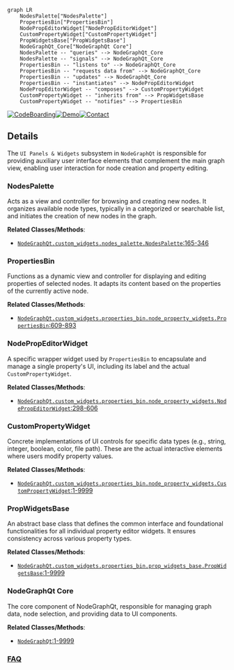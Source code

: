 ```mermaid
graph LR
    NodesPalette["NodesPalette"]
    PropertiesBin["PropertiesBin"]
    NodePropEditorWidget["NodePropEditorWidget"]
    CustomPropertyWidget["CustomPropertyWidget"]
    PropWidgetsBase["PropWidgetsBase"]
    NodeGraphQt_Core["NodeGraphQt Core"]
    NodesPalette -- "queries" --> NodeGraphQt_Core
    NodesPalette -- "signals" --> NodeGraphQt_Core
    PropertiesBin -- "listens to" --> NodeGraphQt_Core
    PropertiesBin -- "requests data from" --> NodeGraphQt_Core
    PropertiesBin -- "updates" --> NodeGraphQt_Core
    PropertiesBin -- "instantiates" --> NodePropEditorWidget
    NodePropEditorWidget -- "composes" --> CustomPropertyWidget
    CustomPropertyWidget -- "inherits from" --> PropWidgetsBase
    CustomPropertyWidget -- "notifies" --> PropertiesBin
```

[![CodeBoarding](https://img.shields.io/badge/Generated%20by-CodeBoarding-9cf?style=flat-square)](https://github.com/CodeBoarding/GeneratedOnBoardings)[![Demo](https://img.shields.io/badge/Try%20our-Demo-blue?style=flat-square)](https://www.codeboarding.org/demo)[![Contact](https://img.shields.io/badge/Contact%20us%20-%20contact@codeboarding.org-lightgrey?style=flat-square)](mailto:contact@codeboarding.org)

## Details

The `UI Panels & Widgets` subsystem in `NodeGraphQt` is responsible for providing auxiliary user interface elements that complement the main graph view, enabling user interaction for node creation and property editing.

### NodesPalette
Acts as a view and controller for browsing and creating new nodes. It organizes available node types, typically in a categorized or searchable list, and initiates the creation of new nodes in the graph.


**Related Classes/Methods**:

- <a href="https://github.com/jchanvfx/NodeGraphQt/blob/main/NodeGraphQt/custom_widgets/nodes_palette.py#L165-L346" target="_blank" rel="noopener noreferrer">`NodeGraphQt.custom_widgets.nodes_palette.NodesPalette`:165-346</a>


### PropertiesBin
Functions as a dynamic view and controller for displaying and editing properties of selected nodes. It adapts its content based on the properties of the currently active node.


**Related Classes/Methods**:

- <a href="https://github.com/jchanvfx/NodeGraphQt/blob/main/NodeGraphQt/custom_widgets/properties_bin/node_property_widgets.py#L609-L893" target="_blank" rel="noopener noreferrer">`NodeGraphQt.custom_widgets.properties_bin.node_property_widgets.PropertiesBin`:609-893</a>


### NodePropEditorWidget
A specific wrapper widget used by `PropertiesBin` to encapsulate and manage a single property's UI, including its label and the actual `CustomPropertyWidget`.


**Related Classes/Methods**:

- <a href="https://github.com/jchanvfx/NodeGraphQt/blob/main/NodeGraphQt/custom_widgets/properties_bin/node_property_widgets.py#L298-L606" target="_blank" rel="noopener noreferrer">`NodeGraphQt.custom_widgets.properties_bin.node_property_widgets.NodePropEditorWidget`:298-606</a>


### CustomPropertyWidget
Concrete implementations of UI controls for specific data types (e.g., string, integer, boolean, color, file path). These are the actual interactive elements where users modify property values.


**Related Classes/Methods**:

- <a href="https://github.com/jchanvfx/NodeGraphQt/blob/main/NodeGraphQt/custom_widgets/properties_bin/node_property_widgets.py#L1-L9999" target="_blank" rel="noopener noreferrer">`NodeGraphQt.custom_widgets.properties_bin.node_property_widgets.CustomPropertyWidget`:1-9999</a>


### PropWidgetsBase
An abstract base class that defines the common interface and foundational functionalities for all individual property editor widgets. It ensures consistency across various property types.


**Related Classes/Methods**:

- <a href="https://github.com/jchanvfx/NodeGraphQt/blob/main/NodeGraphQt/custom_widgets/properties_bin/prop_widgets_base.py#L1-L9999" target="_blank" rel="noopener noreferrer">`NodeGraphQt.custom_widgets.properties_bin.prop_widgets_base.PropWidgetsBase`:1-9999</a>


### NodeGraphQt Core
The core component of NodeGraphQt, responsible for managing graph data, node selection, and providing data to UI components.


**Related Classes/Methods**:

- <a href="https://github.com/jchanvfx/NodeGraphQt/blob/main/NodeGraphQt/__init__.py#L1-L9999" target="_blank" rel="noopener noreferrer">`NodeGraphQt`:1-9999</a>




### [FAQ](https://github.com/CodeBoarding/GeneratedOnBoardings/tree/main?tab=readme-ov-file#faq)